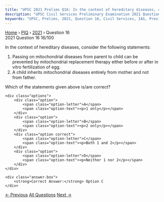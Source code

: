 ```yaml
---
title: "UPSC 2021 Prelims Q16: In the context of hereditary diseases, consider the followin..."
description: "UPSC Civil Services Preliminary Examination 2021 Question 16 with options and answer"
keywords: "UPSC, Prelims, 2021, Question 16, Civil Services, IAS, Previous Year Questions"
---
```


<nav class="breadcrumb">
    <a href="../../">Home</a>
    <span>›</span>
    <a href="../">PIQ</a>
    <span>›</span>
    <a href="./">2021</a>
    <span>›</span>
    <span>Question 16</span>
</nav>

<div class="question-header">
    <div class="question-meta">
        <span class="year-badge">2021</span>
        <span class="question-number">Question 16</span>
        <span class="progress">16/100</span>
    </div>
    <div class="progress-bar">
        <div class="progress-fill" style="width: 16.0%"></div>
    </div>
</div>

<div class="question-content">
    <div class="question-text">
        <p>In the context of hereditary diseases, consider the following statements:</p>
<ol>
<li>Passing on mitochondrial diseases from parent to child can be prevented by mitochondrial replacement therapy either before or after in vitro fertilization of egg.</li>
<li>A child inherits mitochondrial diseases entirely from mother and not from father.</li>
</ol>
<p>Which of the statements given above is/are correct?</p>
    </div>
    
    <div class="options">
        <div class="option">
            <span class="option-letter">A</span>
            <span class="option-text"><p>1 only</p></span>
        </div>
        <div class="option">
            <span class="option-letter">B</span>
            <span class="option-text"><p>2 only</p></span>
        </div>
        <div class="option correct">
            <span class="option-letter">C</span>
            <span class="option-text"><p>Both 1 and 2</p></span>
        </div>
        <div class="option">
            <span class="option-letter">D</span>
            <span class="option-text"><p>Neither 1 nor 2</p></span>
        </div>
    </div>

    <div class="answer-box">
        <strong>Correct Answer:</strong> Option C
    </div>
</div>

<div class="question-nav">
    <a href="../q015-with-reference-to-recent-developments-regarding-re/" class="nav-btn prev">← Previous</a>
    <a href="../" class="nav-btn center">All Questions</a>
    <a href="../q017-bollgard-i-and-bollgard-ii-technologies-are-mentio/" class="nav-btn next">Next →</a>
</div>
